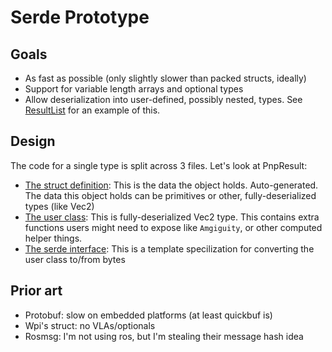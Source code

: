 # Serde Prototype

## Goals

- As fast as possible (only slightly slower than packed structs, ideally)
- Support for variable length arrays and optional types
- Allow deserialization into user-defined, possibly nested, types. See [ResultList](src/targeting/resultlist.h) for an example of this.

## Design

The code for a single type is split across 3 files. Let's look at PnpResult:
- [The struct definition](src/struct/pnpresult_struct.h): This is the data the object holds. Auto-generated. The data this object holds can be primitives or other, fully-deserialized types (like Vec2)
- [The user class](src/targeting/pnpresult_struct.h): This is fully-deserialized Vec2 type. This contains extra functions users might need to expose like `Amgiguity`, or other computed helper things.
- [The serde interface](src/serde/pnpresult_struct.h): This is a template specilization for converting the user class to/from bytes

## Prior art

- Protobuf: slow on embedded platforms (at least quickbuf is)
- Wpi's struct: no VLAs/optionals
- Rosmsg: I'm not using ros, but I'm stealing their message hash idea
